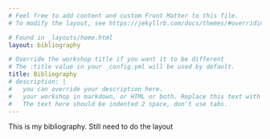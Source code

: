 ```yaml
---
# Feel free to add content and custom Front Matter to this file.
# To modify the layout, see https://jekyllrb.com/docs/themes/#overriding-theme-defaults

# Found in _layouts/home.html
layout: bibliography

# Override the workshop title if you want it to be different
# The :title value in your _config.yml will be used by default.
title: Bibliography
# description: | 
#   you can override your description here.
#   your workshop in markdown, or HTML or both. Replace this text with your own. 
#   The text here should be indented 2 space, don't use tabs.
---
```


This is my bibliography. Still need to do the layout






